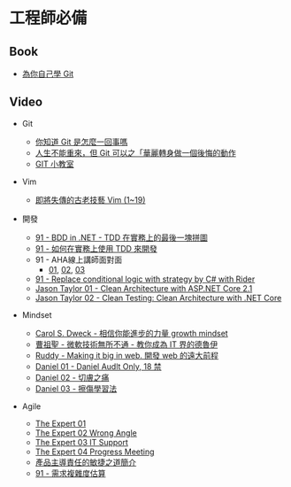 # 工程師必備

## Book

- [為你自己學 Git ](https://gitbook.tw/)


## Video

- Git
    - [你知道 Git 是怎麼一回事嗎](https://www.youtube.com/watch?v=LgTf7m5B0xA&t=2s)
    - [人生不能重來，但 Git 可以之「華麗轉身做一個後悔的動作](https://www.youtube.com/watch?v=kzRfS-AS0g0)
    - [GIT 小教室](https://www.youtube.com/playlist?list=PLBd8JGCAcUAF2_im__kqZTfEAKnlmfPJy)
    
- Vim
    - [即將失傳的古老技藝 Vim (1~19)](https://www.youtube.com/playlist?list=PLBd8JGCAcUAH56L2CYF7SmWJYKwHQYUDI)


- 開發
    - [91 - BDD in .NET - TDD 在實務上的最後一塊拼圖](https://www.youtube.com/watch?v=1tOjSI9ehJ4&list=PL1kj4rMQpe0r73e0VrJgdj0AAJ7V4Sv8p)
    - [91 - 如何在實務上使用 TDD 來開發](https://www.youtube.com/watch?v=dZ_uZmoO2Aw)
    - 91 - AHA線上講師面對面
        - [01](https://www.youtube.com/watch?v=Zu3AIlGCovY), [02](https://www.youtube.com/watch?v=rM55rupxYXk), [03](https://www.youtube.com/watch?v=xKxU2ogmKuU)
    - [91 - Replace conditional logic with strategy by C# with Rider](https://www.youtube.com/watch?v=9rfVe6Uikt0)
    - [Jason Taylor 01 - Clean Architecture with ASP.NET Core 2.1](https://www.youtube.com/watch?v=_lwCVE_XgqI)
    - [Jason Taylor 02 - Clean Testing: Clean Architecture with .NET Core](https://www.youtube.com/watch?v=2UJ7mAtFuio)

        

- Mindset
    - [Carol S. Dweck - 相信你能進步的力量 growth mindset](https://www.youtube.com/watch?v=NcvEFiiC_RA&list=PL1kj4rMQpe0pMOI4dIrhdG03i2f5vC7Wd)
    - [曹祖聖 - 微軟技術無所不通 - 教你成為 IT 界的德魯伊](https://www.youtube.com/watch?v=LlsKa4_yI48&list=PL1kj4rMQpe0r73e0VrJgdj0AAJ7V4Sv8p)
    - [Ruddy - Making it big in web. 開發 web 的遠大前程](https://www.youtube.com/watch?v=hWOrTkKXlp4&list=PL1kj4rMQpe0r73e0VrJgdj0AAJ7V4Sv8p)
    - [Daniel 01 - Daniel Audlt Only, 18 禁](https://www.youtube.com/watch?v=xZK0TDzF2rU&list=PL1kj4rMQpe0pMOI4dIrhdG03i2f5vC7Wd)
    - [Daniel 02 - 切膚之痛](https://www.youtube.com/watch?v=-ACI_bOqiwc&list=PL1kj4rMQpe0pMOI4dIrhdG03i2f5vC7Wd)
    - [Daniel 03 - 擦傷學習法](https://www.youtube.com/watch?v=1B8KjJOzKU4&list=PL1kj4rMQpe0r7IDuRCrXai-gaMoz8v7iU)
    
- Agile
    - [The Expert 01](https://www.youtube.com/watch?v=BKorP55Aqvg&list=PL1kj4rMQpe0r73e0VrJgdj0AAJ7V4Sv8p)
    - [The Expert 02 Wrong Angle](https://www.youtube.com/watch?v=mokllJ_Sz_g&list=PLKlTnphWMK_pbfHE4VilQg3GjVuXJdo5I)
    - [The Expert 03 IT Support](https://www.youtube.com/watch?v=ZOzzRlc_qho&list=PLKlTnphWMK_pbfHE4VilQg3GjVuXJdo5I)
    - [The Expert 04 Progress Meeting](https://www.youtube.com/watch?v=u8Kt7fRa2Wc&list=PLKlTnphWMK_pbfHE4VilQg3GjVuXJdo5I)
    - [產品主導責任的敏捷之道簡介](https://www.youtube.com/watch?v=502ILHjX9EE)
    - [91 - 需求複雜度估算](https://www.youtube.com/watch?v=eekUWYrvcQ8)